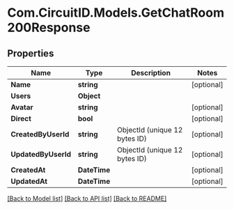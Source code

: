 
# Com.CircuitID.Models.GetChatRoom200Response

## Properties

Name | Type | Description | Notes
------------ | ------------- | ------------- | -------------
**Name** | **string** |  | [optional] 
**Users** | **Object** |  | 
**Avatar** | **string** |  | [optional] 
**Direct** | **bool** |  | [optional] 
**CreatedByUserId** | **string** | ObjectId (unique 12 bytes ID) | [optional] 
**UpdatedByUserId** | **string** | ObjectId (unique 12 bytes ID) | [optional] 
**CreatedAt** | **DateTime** |  | [optional] 
**UpdatedAt** | **DateTime** |  | [optional] 

[[Back to Model list]](../README.md#documentation-for-models)
[[Back to API list]](../README.md#documentation-for-api-endpoints)
[[Back to README]](../README.md)

